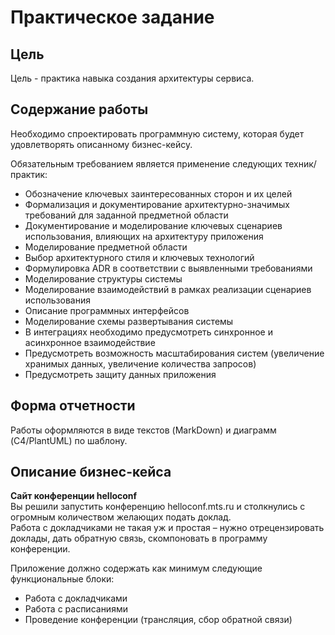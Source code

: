 # Практическое задание  
   
## Цель  
Цель - практика навыка создания архитектуры сервиса.  
  
## Содержание работы  
Необходимо спроектировать программную систему, которая будет удовлетворять описанному бизнес-кейсу.  
  
Обязательным требованием является применение следующих техник/практик:  
  
- Обозначение ключевых заинтересованных сторон и их целей
- Формализация и документирование архитектурно-значимых требований для заданной предметной области
- Документирование и моделирование ключевых сценариев использования, влияющих на архитектуру приложения
- Моделирование предметной области
- Выбор архитектурного стиля и ключевых технологий
- Формулировка ADR в соответствии с выявленными требованиями
- Моделирование структуры системы
- Моделирование взаимодействий в рамках реализации сценариев использования
- Описание программных интерфейсов
- Моделирование схемы развертывания системы
- В интеграциях необходимо предусмотреть синхронное и асинхронное взаимодействие
- Предусмотреть возможность масштабирования систем (увеличение хранимых данных, увеличение количества запросов)
- Предусмотреть защиту данных приложения
  
## Форма отчетности  
Работы оформляются в виде текстов (MarkDown) и диаграмм (C4/PlantUML) по шаблону.  
    
## Описание бизнес-кейса  
**Сайт конференции helloconf**  
Вы решили запустить конференцию helloconf.mts.ru и столкнулись с огромным количеством желающих подать доклад.   
Работа с докладчиками не такая уж и простая – нужно отрецензировать доклады, дать обратную связь, скомпоновать в программу конференции.  
  
Приложение должно содержать как минимум следующие функциональные блоки:  
  
- Работа с докладчиками  
- Работа с расписаниями  
- Проведение конференции (трансляция, сбор обратной связи)  
  